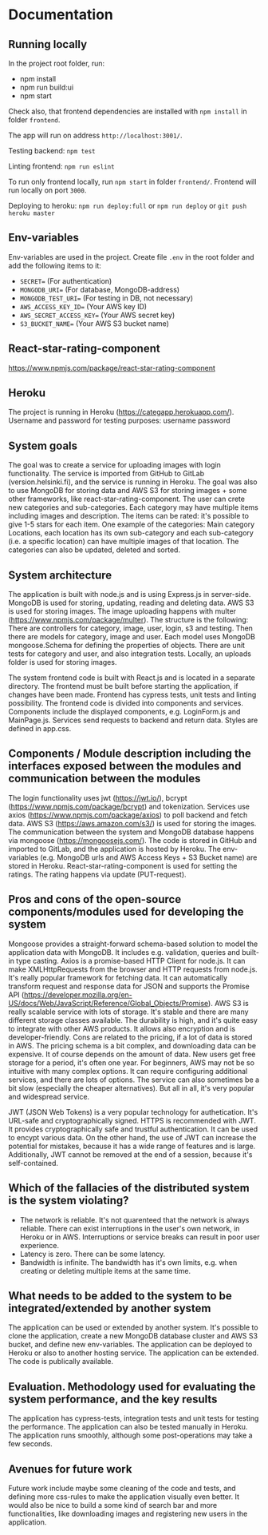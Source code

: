 # Documentation

## Running locally

In the project root folder, run:

* npm install
* npm run build:ui
* npm start

Check also, that frontend dependencies are installed with `npm install` in folder `frontend`.

The app will run on address `http://localhost:3001/`.

Testing backend: `npm test`

Linting frontend: `npm run eslint`

To run only frontend locally, run `npm start` in folder `frontend/`. Frontend will run locally on port `3000`.

Deploying to heroku: `npm run deploy:full` or `npm run deploy` or `git push heroku master`

## Env-variables

Env-variables are used in the project. Create file `.env` in the root folder and add the following items to it:

* `SECRET=` (For authentication)
* `MONGODB_URI=` (For database, MongoDB-address)
* `MONGODB_TEST_URI=` (For testing in DB, not necessary)
* `AWS_ACCESS_KEY_ID=` (Your AWS key ID)
* `AWS_SECRET_ACCESS_KEY=` (Your AWS secret key)
* `S3_BUCKET_NAME=` (Your AWS S3 bucket name)

## React-star-rating-component

https://www.npmjs.com/package/react-star-rating-component


## Heroku

The project is running in Heroku (https://categapp.herokuapp.com/).
Username and password for testing purposes:
username
password


## System goals

The goal was to create a service for uploading images with login functionality. The service is imported from GitHub to GitLab (version.helsinki.fi), and the service is running in Heroku. The goal was also to use MongoDB for storing data and AWS S3 for storing images + some other frameworks, like react-star-rating-component. The user can crete new categories and sub-categories. Each category may have multiple items including images and description. The items can be rated: it's possible to give 1-5 stars for each item. One example of the categories: Main category Locations, each location has its own sub-category and each sub-category (i.e. a specific location) can have multiple images of that location. The categories can also be updated, deleted and sorted.

## System architecture

The application is built with node.js and is using Express.js in server-side. MongoDB is used for storing, updating, reading and deleting data. AWS S3 is used for storing images. The image uploading happens with multer (https://www.npmjs.com/package/multer). The structure is the following: There are controllers for category, image, user, login, s3 and testing. Then there are models for category, image and user. Each model uses MongoDB mongoose.Schema for defining the properties of objects. There are unit tests for category and user, and also integration tests. Locally, an uploads folder is used for storing images.

The system frontend code is built with React.js and is located in a separate directory. The frontend must be built before starting the application, if changes have been made. Frontend has cypress tests, unit tests and linting possibility. The frontend code is divided into components and services. Components include the displayed components, e.g. LoginForm.js and MainPage.js. Services send requests to backend and return data. Styles are defined in app.css.

## Components / Module description including the interfaces exposed between the modules and communication between the modules

The login functionality uses jwt (https://jwt.io/), bcrypt (https://www.npmjs.com/package/bcrypt) and tokenization. 
Services use axios (https://www.npmjs.com/package/axios) to poll backend and fetch data. AWS S3 (https://aws.amazon.com/s3/) is used for storing the images. The communication between the system and MongoDB database happens via mongoose (https://mongoosejs.com/). The code is stored in GitHub and imported to GitLab, and the application is hosted by Heroku. The env-variables (e.g. MongoDB urls and AWS Access Keys + S3 Bucket name) are stored in Heroku. React-star-rating-component is used for setting the ratings. The rating happens via update (PUT-request).


## Pros and cons of the open-source components/modules used for developing the system

Mongoose provides a straight-forward schema-based solution to model the application data with MongoDB. It includes e.g. validation, queries and built-in type casting.
Axios is a promise-based HTTP Client for node.js. It can make XMLHttpRequests from the browser and HTTP requests from node.js. It's really popular framework for fetching data. It can automatically transform request and response data for JSON and supports the Promise API (https://developer.mozilla.org/en-US/docs/Web/JavaScript/Reference/Global_Objects/Promise). AWS S3 is really scalable service with lots of storage. It's stable and there are many different storage classes available. The durability is high, and it's quite easy to integrate with other AWS products. It allows also encryption and is developer-friendly. Cons are related to the pricing, if a lot of data is stored in AWS. The pricing schema is a bit complex, and downloading data can be expensive. It of course depends on the amount of data. New users get free storage for a period, it's often one year. For beginners, AWS may not be so intuitive with many complex options. It can require configuring additional services, and there are lots of options. The service can also sometimes be a bit slow (especially the cheaper alternatives). But all in all, it's very popular and widespread service.

JWT (JSON Web Tokens) is a very popular technology for authetication. It's URL-safe and cryptographically signed. HTTPS is recommended with JWT. It provides cryptographically safe and trustful authentication. It can be used to encypt various data. On the other hand, the use of JWT can increase the potential for mistakes, because it has a wide range of features and is large. Additionally, JWT cannot be removed at the end of a session, because it's self-contained.


## Which of the fallacies of the distributed system is the system violating?

- The network is reliable. It's not quarenteed that the network is always reliable. There can exist interruptions in the user's own network, in Heroku or in AWS. Interruptions or service breaks can result in poor user experience.
- Latency is zero. There can be some latency.
- Bandwidth is infinite. The bandwidth has it's own limits, e.g. when creating or deleting multiple items at the same time.


## What needs to be added to the system to be integrated/extended by another system

The application can be used or extended by another system. It's possible to clone the application, create a new MongoDB database cluster and AWS S3 bucket, and define new env-variables. The application can be deployed to Heroku or also to another hosting service. The application can be extended. The code is publically available.


## Evaluation. Methodology used for evaluating the system performance, and the key results

The application has cypress-tests, integration tests and unit tests for testing the performance. The application can also be tested manually in Heroku. The application runs smoothly, although some post-operations may take a few seconds.

## Avenues for future work

Future work include maybe some cleaning of the code and tests, and defining more css-rules to make the application visually even better. It would also be nice to build a some kind of search bar and more functionalities, like downloading images and registering new users in the application.
